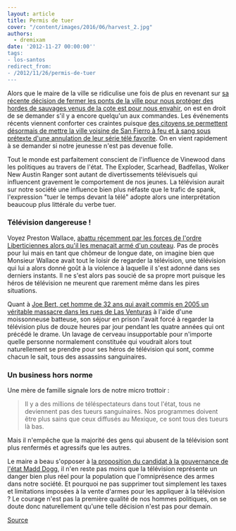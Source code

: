 ```yaml
---
layout: article
title: Permis de tuer
cover: "/content/images/2016/06/harvest_2.jpg"
authors:
  - dremixam
date: '2012-11-27 00:00:00''
tags:
- los-santos
redirect_from:
- /2012/11/26/permis-de-tuer
---
```


Alors que le maire de la ville se ridiculise une fois de plus en revenant sur [sa récente décision de fermer les ponts de la ville pour nous protéger des hordes de sauvages venus de la cote est pour nous envahir](/2005/09/12/body-harvest/), on est en droit de se demander s'il y a encore quelqu'un aux commandes. Les événements récents viennent conforter ces craintes puisque [des citoyens se permettent désormais de mettre la ville voisine de San Fierro à feu et à sang sous prétexte d'une annulation de leur série télé favorite](/2012/11/26/panique-a-san-fierro--/). On en vient rapidement à se demander si notre jeunesse n'est pas devenue folle.

Tout le monde est parfaitement conscient de l'influence de Vinewood dans les politiques au travers de l'état. The Exploder, Scarhead, Badfellas, Wolker New Austin Ranger sont autant de divertissements télévisuels qui influencent gravement le comportement de nos jeunes. La télévision aurait sur notre société une influence bien plus néfaste que le trafic de spank, l'expression "tuer le temps devant la télé" adopte alors une interprétation beaucoup plus littérale du verbe tuer.

### Télévision dangereuse !

Voyez Preston Wallace, [abattu récemment par les forces de l'ordre Liberticiennes alors qu'il les menaçait armé d'un couteau](/2012/08/26/un-homme-abattu-sur-star-junction/). Pas de procès pour lui mais en tant que chômeur de longue date, on imagine bien que Monsieur Wallace avait tout le loisir de regarder la télévision, une télévision qui lui a alors donné goût à la violence à laquelle il s'est adonné dans ses derniers instants. Il ne s'est alors pas soucié de sa propre mort puisque les héros de télévision ne meurent que rarement même dans les pires situations.

Quant à [Joe Bert, cet homme de 32 ans qui avait commis en 2005 un véritable massacre dans les rues de Las Venturas](/2005/09/12/body-harvest/) à l'aide d'une moissonneuse batteuse, son séjour en prison l'avait forcé à regarder la télévision plus de douze heures par jour pendant les quatre années qui ont précédé le drame. Un lavage de cerveau insupportable pour n'importe quelle personne normalement constituée qui voudrait alors tout naturellement se prendre pour ses héros de télévision qui sont, comme chacun le sait, tous des assassins sanguinaires.

### Un business hors norme

Une mère de famille signale lors de notre micro trottoir :

> Il y a des millions de téléspectateurs dans tout l'état, tous ne deviennent pas des tueurs sanguinaires. Nos programmes doivent être plus sains que ceux diffusés au Mexique, ce sont tous des tueurs là bas.

Mais il n'empêche que la majorité des gens qui abusent de la télévision sont plus renfermés et agressifs que les autres.

Le maire a beau s'opposer à [la proposition du candidat à la gouvernance de l'état Madd Dogg](/2012/11/19/dossier---faut-il-liberaliser-la-vente-des-armes-a-feu--/), il n'en reste pas moins que la télévision représente un danger bien plus réel pour la population que l'omniprésence des armes dans notre société. Et pourquoi ne pas supprimer tout simplement les taxes et limitations imposées à la vente d'armes pour les appliquer à la télévision ? Le courage n'est pas la première qualité de nos hommes politiques, on se doute donc naturellement qu'une telle décision n'est pas pour demain.

[Source](http://www.lepoint.fr/societe/jeux-video-permis-de-tuer-27-11-2012-1534002_23.php)
